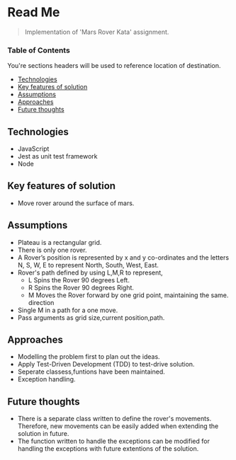 # Read Me

>Implementation of 'Mars Rover Kata' assignment.

### Table of Contents
You're sections headers will be used to reference location of destination.

- [Technologies](#Technologies)
- [Key features of solution](#Key-features-of-solution)
- [Assumptions](#Assumptions)
- [Approaches](#Approaches)
- [Future thoughts](#Future-thoughts)

## Technologies
- JavaScript
- Jest as unit test framework
- Node

## Key features of solution
- Move rover around the surface of mars.

## Assumptions
- Plateau is a rectangular grid.
- There is only one rover.
- A Rover’s position is represented by x and y co-ordinates and the letters N, S, W, E to represent North,
South, West, East.
- Rover's path defined by using L,M,R to represent,
    - L Spins the Rover 90 degrees Left.
    - R Spins the Rover 90 degrees Right.
    - M Moves the Rover forward by one grid point, maintaining the same.
direction
- Single M in a path for a one move. 
- Pass arguments as grid size,current position,path.

## Approaches
- Modelling the problem first to plan out the ideas.
- Apply Test-Driven Development (TDD) to test-drive solution.
- Seperate classess,funtions have been maintained.
- Exception handling.

## Future thoughts
- There is a separate class written to define the rover's movements. Therefore, new movements can be easily added when extending the solution in future.
- The function written to handle the exceptions can be modified for handling the exceptions with future extentions of the solution.

